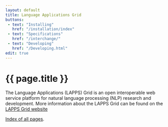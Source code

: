 ```yaml
---
layout: default
title: Language Applications Grid
buttons:
 - text: "Installing"
   href: "/installation/index"
 - text: "Specifications"
   href: "/interchange/"
 - text: "Developing"
   href: "/Developing.html"
edit: true
---
```


<h1>{{ page.title }}</h1>

The Language Applications (LAPPS) Grid is an open interoperable web service platform for natural language processing (NLP) research and development. More information about the LAPPS Grid can be found on the [LAPPS Grid website](http://www.lappsgrid.org)
	
[Index of all pages](Contents.html).
